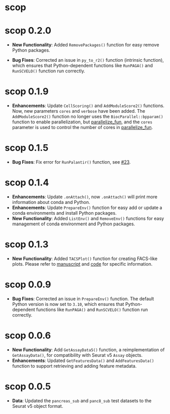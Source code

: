 # scop

# scop 0.2.0

* **New Functionality**: Added `RemovePackages()` function for easy remove Python packages.

* **Bug Fixes**: Corrected an issue in `py_to_r2()` function (intrinsic function), which ensures that Python-dependent functions like `RunPAGA()` and `RunSCVELO()` function run correctly.

# scop 0.1.9

* **Enhancements**: Update `CellScoring()` and `AddModuleScore2()` functions. Now, new parameters `cores` and `verbose` have been added. The `AddModuleScore2()` function no longer uses the `BiocParallel::bpparam()` function to enable parallelization, but [parallelize_fun](https://mengxu98.github.io/thisutils/reference/parallelize_fun.html), and the `cores` parameter is used to control the number of cores in [parallelize_fun](https://mengxu98.github.io/thisutils/reference/parallelize_fun.html).

# scop 0.1.5

* **Bug Fixes**: Fix error for `RunPalantir()` function, see [#23](https://github.com/mengxu98/scop/issues/23).

# scop 0.1.4

* **Enhancements**: Update `.onAttach()`, now `.onAttach()` will print more information about conda and Python.
* **Enhancements**: Update `PrepareEnv()` function for easy add or update a conda environments and install Python packages.
* **New Functionality**: Added `ListEnv()` and `RemoveEnv()` functions for easy management of conda environment and Python packages.

# scop 0.1.3

* **New Functionality**: Added `TACSPlot()` function for creating FACS-like plots. Please refer to [manuscript](https://doi.org/10.1016/j.immuni.2018.04.015) and [code](https://github.com/maehrlab/thymusatlastools2/blob/f8b51ad684d56b2eeda780787eb9ad4ff3003eef/R/data_handling_seurat.R#L271) for specific information.

# scop 0.0.9

* **Bug Fixes**: Corrected an issue in `PrepareEnv()` function. The default Python version is now set to `3.10`, which ensures that Python-dependent functions like `RunPAGA()` and `RunSCVELO()` function run correctly.

# scop 0.0.6

* **New Functionality**: Add `GetAssayData5()` function, a reimplementation of `GetAssayData()`, for compatibility with Seurat v5 `Assay` objects.
* **Enhancements**: Updated `GetFeaturesData()` and `AddFeaturesData()` function to support retrieving and adding feature metadata.

# scop 0.0.5

* **Data**: Updated the `pancreas_sub` and `panc8_sub` test datasets to the Seurat v5 object format.
